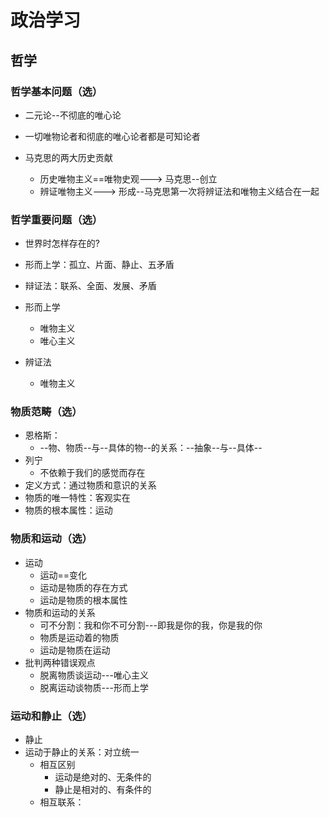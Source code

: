 # 政治学习

## 哲学

### 哲学基本问题（选）

* 二元论--不彻底的唯心论
* 一切唯物论者和彻底的唯心论者都是可知论者

* 马克思的两大历史贡献
  * 历史唯物主义==唯物史观---> 马克思--创立
  * 辨证唯物主义---> 形成--马克思第一次将辨证法和唯物主义结合在一起
 
### 哲学重要问题（选）

- 世界时怎样存在的?

* 形而上学：孤立、片面、静止、五矛盾
* 辩证法：联系、全面、发展、矛盾



* 形而上学
  * 唯物主义
  * 唯心主义
* 辨证法
  * 唯物主义


### 物质范畴（选）

* 恩格斯：
  - --物、物质--与--具体的物--的关系：--抽象--与--具体--
* 列宁
  - 不依赖于我们的感觉而存在
* 定义方式：通过物质和意识的关系
* 物质的唯一特性：客观实在
* 物质的根本属性：运动


### 物质和运动（选）

* 运动
  * 运动==变化
  * 运动是物质的存在方式
  * 运动是物质的根本属性
* 物质和运动的关系
  * 可不分割：我和你不可分割---即我是你的我，你是我的你
  * 物质是运动着的物质
  * 运动是物质在运动
* 批判两种错误观点
  * 脱离物质谈运动---唯心主义
  * 脱离运动谈物质---形而上学
  
  
### 运动和静止（选）

* 静止
* 运动于静止的关系：对立统一
  * 相互区别
    * 运动是绝对的、无条件的
    * 静止是相对的、有条件的
  * 相互联系：
  






